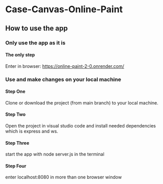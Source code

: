 # Case-Canvas-Online-Paint

## How to use the app

### Only use the app as it is

#### The only step 

Enter in browser: https://online-paint-2-0.onrender.com/

### Use and make changes on your local machine

#### Step One 

Clone or download the project (from main branch) to your local machine.

#### Step Two 

Open the project in visual studio code and install needed dependencies which is express and ws.

#### Step Three 

start the app with node server.js in the terminal

#### Step Four

enter localhost:8080 in more than one browser window
